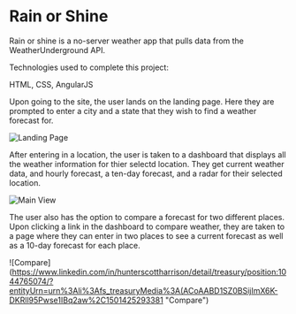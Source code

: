 # Rain or Shine

Rain or shine is a no-server weather app that pulls data from the WeatherUnderground API.

Technologies used to complete this project:

HTML, CSS, AngularJS

Upon going to the site, the user lands on the landing page. Here they are prompted to enter a city and a state that they wish to find a weather forecast for.

![Landing Page](https://media.licdn.com/media-proxy/ext?w=800&h=800&f=n&hash=IPlLWqOXFyeZyMldvmcq%2BKBNqUE%3D&ora=1%2CaFBCTXdkRmpGL2lvQUFBPQ%2CxAVta9Er0Vinkhwfjw8177yE41y87UNCVordEGXyD3u0qYrdf3DhfpKOeufyuVlEKi4clA0wf_KhRTXjD8K1fd69edwjjMa2cY24ZxUBbFImi24 "Landing Page")

After entering in a location, the user is taken to a dashboard that displays all the weather information for thier selectd location. They get current weather data, and hourly forecast, a ten-day forecast, and a radar for their selected location. 

![Main View](https://media.licdn.com/media-proxy/ext?w=800&h=800&f=n&hash=eputX%2B%2BcnYBWeOr1OngoTgIuY0U%3D&ora=1%2CaFBCTXdkRmpGL2lvQUFBPQ%2CxAVta9Er0Vinkhwfjw8177yE41y87UNCVordEGXyD3u0qYrdf37hKM-JK7H0uQxDfikclFczK_L6RGa1D5fvKozmK4l4g5_kco24ZxUBbFImi24 "Main View")

The user also has the option to compare a forecast for two different places. Upon clicking a link in the dashboard to compare weather, they are taken to a page where they can enter in two places to see a current forecast as well as a 10-day forecast for each place.

![Compare](https://www.linkedin.com/in/hunterscottharrison/detail/treasury/position:1044765074/?entityUrn=urn%3Ali%3Afs_treasuryMedia%3A(ACoAABD1SZ0BSijImX6K-DKRll95Pwse1IBq2aw%2C1501425293381 "Compare")
